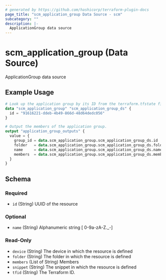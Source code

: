 ```yaml
---
# generated by https://github.com/hashicorp/terraform-plugin-docs
page_title: "scm_application_group Data Source - scm"
subcategory: ""
description: |-
  ApplicationGroup data source
---
```


# scm_application_group (Data Source)

ApplicationGroup data source

## Example Usage

```terraform
# Look up the application group by its ID from the terraform.tfstate file.
data "scm_application_group" "scm_application_group_ds" {
  id = "91616221-ddeb-4b49-866d-48d64dedc056"
}

# Output the members of the application group.
output "application_group_outputs" {
  value = {
    group_id = data.scm_application_group.scm_application_group_ds.id
    folder   = data.scm_application_group.scm_application_group_ds.folder
    name     = data.scm_application_group.scm_application_group_ds.name
    members  = data.scm_application_group.scm_application_group_ds.members
  }
}
```

<!-- schema generated by tfplugindocs -->
## Schema

### Required

- `id` (String) UUID of the resource

### Optional

- `name` (String) Alphanumeric string [ 0-9a-zA-Z._-]

### Read-Only

- `device` (String) The device in which the resource is defined
- `folder` (String) The folder in which the resource is defined
- `members` (List of String) Members
- `snippet` (String) The snippet in which the resource is defined
- `tfid` (String) The Terraform ID.
